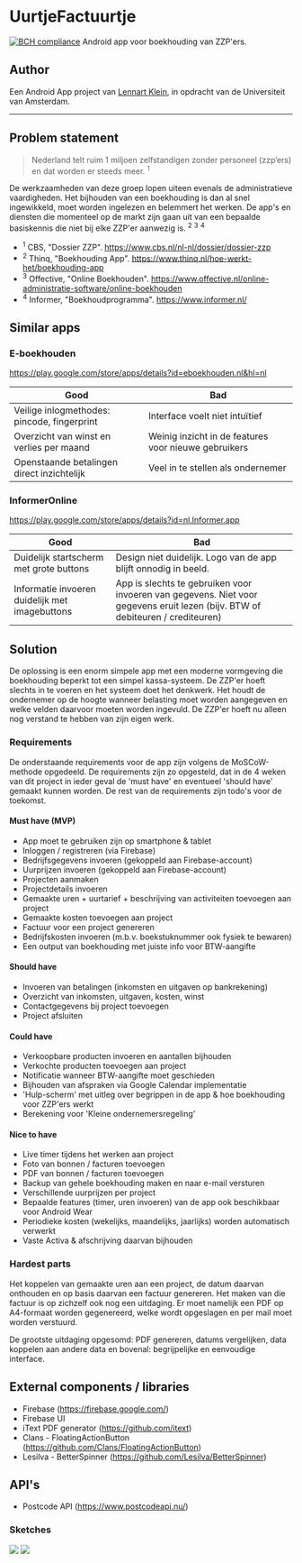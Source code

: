# UurtjeFactuurtje
[![BCH compliance](https://bettercodehub.com/edge/badge/LennartJKlein/UurtjeFactuurtje?branch=master)](https://bettercodehub.com/)
Android app voor boekhouding van ZZP'ers.

## Author
Een Android App project van [Lennart Klein](http://www.lennartklein.nl), in opdracht van de Universiteit van Amsterdam.
___________________________

## Problem statement
> Nederland telt ruim 1 miljoen zelfstandigen zonder personeel (zzp’ers) en dat worden er steeds meer. <sup>1</sup>

De werkzaamheden van deze groep lopen uiteen evenals de administratieve vaardigheden. Het bijhouden van een boekhouding is dan al snel ingewikkeld, moet worden ingelezen en belemmert het werken. De app's en diensten die momenteel op de markt zijn gaan uit van een bepaalde basiskennis die niet bij elke ZZP'er aanwezig is. <sup>2</sup> <sup>3</sup> <sup>4</sup>
* <sup>1</sup> CBS, "Dossier ZZP". https://www.cbs.nl/nl-nl/dossier/dossier-zzp
* <sup>2</sup> Thinq, "Boekhouding App". https://www.thinq.nl/hoe-werkt-het/boekhouding-app
* <sup>3</sup> Offective, "Online Boekhouden". https://www.offective.nl/online-administratie-software/online-boekhouden
* <sup>4</sup> Informer, "Boekhoudprogramma". https://www.informer.nl/

## Similar apps
### E-boekhouden
https://play.google.com/store/apps/details?id=eboekhouden.nl&hl=nl

| Good | Bad |
| ---- | --- |
| Veilige inlogmethodes: pincode, fingerprint | Interface voelt niet intuïtief |
| Overzicht van winst en verlies per maand | Weinig inzicht in de features voor nieuwe gebruikers |
| Openstaande betalingen direct inzichtelijk | Veel in te stellen als ondernemer |

### InformerOnline
https://play.google.com/store/apps/details?id=nl.Informer.app

| Good | Bad |
| ---- | --- |
| Duidelijk startscherm met grote buttons | Design niet duidelijk. Logo van de app blijft onnodig in beeld. |
| Informatie invoeren duidelijk met imagebuttons | App is slechts te gebruiken voor invoeren van gegevens. Niet voor gegevens eruit lezen (bijv. BTW of debiteuren / crediteuren) | 

## Solution
De oplossing is een enorm simpele app met een moderne vormgeving die boekhouding beperkt tot een simpel kassa-systeem. De ZZP'er hoeft slechts in te voeren en het systeem doet het denkwerk. Het houdt de ondernemer op de hoogte wanneer belasting moet worden aangegeven en welke velden daarvoor moeten worden ingevuld. De ZZP'er hoeft nu alleen nog verstand te hebben van zijn eigen werk.

### Requirements
De onderstaande requirements voor de app zijn volgens de MoSCoW-methode opgedeeld.
De requirements zijn zo opgesteld, dat in de 4 weken van dit project in ieder geval de 'must have' en eventueel 'should have' gemaakt kunnen worden. De rest van de requirements zijn todo's voor de toekomst.

#### Must have (MVP)
* App moet te gebruiken zijn op smartphone & tablet
* Inloggen / registreren (via Firebase)
* Bedrijfsgegevens invoeren (gekoppeld aan Firebase-account)
* Uurprijzen invoeren (gekoppeld aan Firebase-account)
* Projecten aanmaken
* Projectdetails invoeren
* Gemaakte uren + uurtarief + beschrijving van activiteiten toevoegen aan project
* Gemaakte kosten toevoegen aan project
* Factuur voor een project genereren
* Bedrijfskosten invoeren (m.b.v. boekstuknummer ook fysiek te bewaren)
* Een output van boekhouding met juiste info voor BTW-aangifte

#### Should have
* Invoeren van betalingen (inkomsten en uitgaven op bankrekening)
* Overzicht van inkomsten, uitgaven, kosten, winst
* Contactgegevens bij project toevoegen
* Project afsluiten

#### Could have
* Verkoopbare producten invoeren en aantallen bijhouden
* Verkochte producten toevoegen aan project
* Notificatie wanneer BTW-aangifte moet geschieden
* Bijhouden van afspraken via Google Calendar implementatie
* 'Hulp-scherm' met uitleg over begrippen in de app & hoe boekhouding voor ZZP'ers werkt
* Berekening voor 'Kleine ondernemersregeling'

#### Nice to have
* Live timer tijdens het werken aan project
* Foto van bonnen / facturen toevoegen
* PDF van bonnen / facturen toevoegen
* Backup van gehele boekhouding maken en naar e-mail versturen
* Verschillende uurprijzen per project
* Bepaalde features (timer, uren invoeren) van de app ook beschikbaar voor Android Wear
* Periodieke kosten (wekelijks, maandelijks, jaarlijks) worden automatisch verwerkt
* Vaste Activa & afschrijving daarvan bijhouden

### Hardest parts
Het koppelen van gemaakte uren aan een project, de datum daarvan onthouden en op basis daarvan een factuur genereren. Het maken van die factuur is op zichzelf ook nog een uitdaging. Er moet namelijk een PDF op A4-formaat worden gegenereerd, welke wordt opgeslagen en per mail moet worden verstuurd.

De grootste uitdaging opgesomd: PDF genereren, datums vergelijken, data koppelen aan andere data en bovenal: begrijpelijke en eenvoudige interface.

## External components / libraries
* Firebase (https://firebase.google.com/)
* Firebase UI
* iText PDF generator (https://github.com/itext)
* Clans - FloatingActionButton (https://github.com/Clans/FloatingActionButton)
* Lesilva - BetterSpinner (https://github.com/Lesilva/BetterSpinner)

## API's
* Postcode API (https://www.postcodeapi.nu/)

### Sketches
![](doc/sketch-0.jpg)
![](doc/sketch-1.jpg)